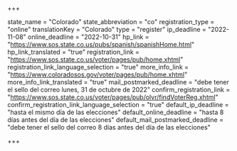 +++

state_name = "Colorado"
state_abbreviation = "co"
registration_type = "online"
translationKey = "Colorado"
type = "register"
ip_deadline = "2022-11-08"
online_deadline = "2022-10-31"
hp_link = "https://www.sos.state.co.us/pubs/spanish/spanishHome.html"
hp_link_translated = "true"
registration_link = "https://www.sos.state.co.us/voter/pages/pub/home.xhtml"
registration_link_language_selection = "true"
more_info_link = "https://www.coloradosos.gov/voter/pages/pub/home.xhtml"
more_info_link_translated = "true"
mail_postmarked_deadline = "debe tener el sello del correo lunes, 31 de octubre de 2022"
confirm_registration_link = "https://www.sos.state.co.us/voter/pages/pub/olvr/findVoterReg.xhtml"
confirm_registration_link_language_selection = "true"
default_ip_deadline = "hasta el mismo día de las elecciones"
default_online_deadline = "hasta 8 días antes del día de las elecciones"
default_mail_postmarked_deadline = "debe tener el sello del correo 8 días antes del día de las elecciones"

+++